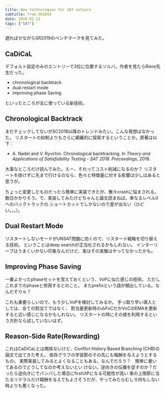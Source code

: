 ```yaml
---
title: New technologies for SAT solvers
subtitle: from SR2019
date: 2020-01-21
tags: ["SAT"]
---
```

遅ればせながらSR2019のベンチマークを見てみた。

## CaDiCaL

デフォルト設定のみのエントリーで3位に位置するソルバ。作者を見たらBiere先生だった。

- chronological backtrack
- dual restart mode
- improving phase Saving

といったところが主に使っている新技術。

## Chronological Backtrack

まだチェックしてないがSC2018以降のトレンドみたい。こんな発想はなかった。
リスタートの抑制よりもさらに網羅的に探索するということか。原著は以下：

- A. Nadel and V. Ryvchin. Chronological backtracking. In *Theory and Applications of Satisfiability Testing - SAT 2018. Proceedings*, 2018.

大事なところだけ読んでみた。えー、それってコスト削減になるのか？
リスタートを掛けずに先まで行けるのなら、色々と特徴量に対する影響は少しはあると思うが。

ちょっと変更したものだったら簡単に実装できたが、散々crashに悩まされる。
数日かかりそう。で、実装してみたけどちゃんと論文読まねば。単なるレベル0へのバックトラックの
ショートカットでしかないので差が出ない（ひどい。。。）。

## Dual Restart Mode

リスタートしないモードがUNSAT問題に効くので、リスタート戦略を切り替える技術。
ということはdeep searchが正当化されるかもしれない。
インターリーブはうまくいかない印象なんだけど、実はその実験はやってなかったかも。

## Improving Phase Saving

一番よかったphaseセットを覚えておくという、VoPに似た感じの技術。
ただしこれまでのphaseと併用するとのこと。
またprefixという語が頻出している。なんだそりゃ？

これも重要らしいので、もう少しVoPを検討してみるか。
手っ取り早い導入としては、全ての割当てではなく、
割当量更新時のみFoCだかVoCのEMAを更新すると近い感じになるかもしれない。
リスタートの時にその値を利用するという方針なら試していないはず。

## Reason-Side Rate(Rewarding)

これはCaDiCaLとは関係ないけど、Conflict History Based Branching (CHB)の論文で出てきた考え。
依存グラフの学習節のその先にも報酬を与えようとするもの。
実際実装してみるとよくなることもある。なんでだろう？　簡単に書いてあるのでどうしてなのか考えないとい
けない。逆向きの伝播を促すのか？だったら逆向きにでパンパした場合にfirstUIPになる可能性が高い
束の上限節に当たるリテラルだけ報酬を与えてもよさそうだが、やってみたらむしろ何もしない時よりも悪くなった。

